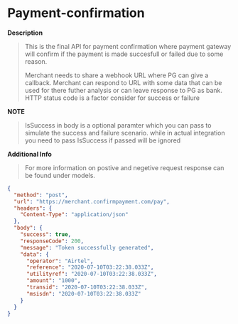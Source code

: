 # Payment-confirmation


**Description**

> This is the final API for payment confirmation where payment gateway will confirm if the payment is made succesfull or failed due to some reason. 
> 
> Merchant needs to share a webhook URL where PG can give a callback. Merchant can respond to URL with some data that can be used for there futher analysis or can leave response to PG as bank. HTTP status code is a factor consider for success or failure
> 

**NOTE**

> IsSuccess in body is a optional paramter which you can pass to simulate the success and failure scenario. while in actual integration you need to pass IsSuccess if passed will be ignored


**Additional Info**

> For more information on postive and negetive request response can be found under models. 



```json http
{
  "method": "post",
  "url": "https://merchant.confirmpayment.com/pay",
  "headers": {
    "Content-Type": "application/json"
  },
  "body": {
    "success": true,
    "responseCode": 200,
    "message": "Token successfully generated",
    "data": {
      "operator": "Airtel",
      "reference": "2020-07-10T03:22:38.033Z",
      "utilityref": "2020-07-10T03:22:38.033Z",
      "amount": "1000",
      "transid": "2020-07-10T03:22:38.033Z",
      "msisdn": "2020-07-10T03:22:38.033Z"
    }
  }
}
```
